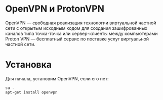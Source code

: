 # OpenVPN и ProtonVPN
OpenVPN — свободная реализация технологии виртуальной частной сети с открытым исходным кодом для создания зашифрованных каналoв типа точка-точка или сервер-клиенты между компьютерами
Proton VPN — бесплатный сервис по поставке услуг виртуальной частной сети.

# Установка 
Для начала, установим OpenVPN, если его нет:
```shell[apt-get]
su -
apt-get install openvpn
```
